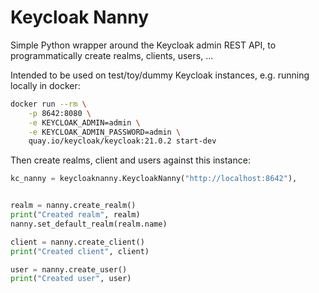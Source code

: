 
# Keycloak Nanny

Simple Python wrapper around the Keycloak admin REST API,
to programmatically create realms, clients, users, ...

Intended to be used on test/toy/dummy Keycloak instances,
e.g. running locally in docker:

```bash
docker run --rm \
    -p 8642:8080 \
    -e KEYCLOAK_ADMIN=admin \
    -e KEYCLOAK_ADMIN_PASSWORD=admin \
    quay.io/keycloak/keycloak:21.0.2 start-dev
```

Then create realms, client and users against this instance:

```python
kc_nanny = keycloaknanny.KeycloakNanny("http://localhost:8642"),


realm = nanny.create_realm()
print("Created realm", realm)
nanny.set_default_realm(realm.name)

client = nanny.create_client()
print("Created client", client)

user = nanny.create_user()
print("Created user", user)

```
